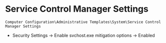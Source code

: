 # Service Control Manager Settings

`Computer Configuration\Administrative Templates\System\Service Control Manager Settings`

- Security Settings -> Enable svchost.exe mitigation options -> Enabled